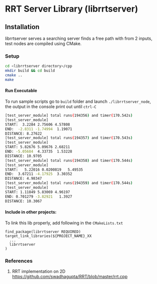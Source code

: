 # RRT Server Library (librrtserver)

## Installation
librrtserver serves a searching server finds a free path with from 2 inputs, test nodes are compiled using CMake.

### Setup
```bash
cd <librrtserver directory>/cpp
mkdir build && cd build
cmake .. 
make
```

#### Run Executable
To run sample scripts go to `build` folder and launch `./librrtserver_node`, the output in the console print out until `ctrl-C`
```bash
[test_server_module] total runs(194356) and timer(170.542s)
[test_server_module]
START:  3.2284 2.75606 4.57808
END:  -2.8311 -1.74994  1.19071
DISTANCE: 8.27622
[test_server_module] total runs(194357) and timer(170.543s)
[test_server_module]
START: 5.82676 5.09676 2.68211
END: -5.05684  4.33735  1.53228
DISTANCE: 10.9705
[test_server_module] total runs(194358) and timer(170.544s)
[test_server_module]
START:   5.22016 0.0200819   5.49535
END:  3.67211 -4.17925  3.30352
DISTANCE: 4.98347
[test_server_module] total runs(194359) and timer(170.544s)
[test_server_module]
START: 1.11849 5.83069 4.96197
END: 0.701279 -3.82921   1.3927
DISTANCE: 10.3067

```

#### Include in other projects:
To link this lib properly, add following in the `CMakeLists.txt`
```
find_package(librrtserver REQUIRED)
target_link_libraries(${PROJECT_NAME}_XX
  ...
  librrtserver
)
```

### References
1. RRT implementation on 2D https://github.com/swadhagupta/RRT/blob/master/rrt.cpp

